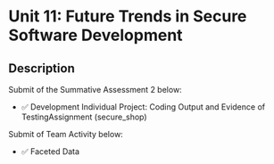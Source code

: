 # Unit 11: Future Trends in Secure Software Development

## Description

Submit of the Summative Assessment 2 below:
- ✅ Development Individual Project: Coding Output and Evidence of TestingAssignment (secure_shop)

Submit of Team Activity below:
- ✅ Faceted Data



